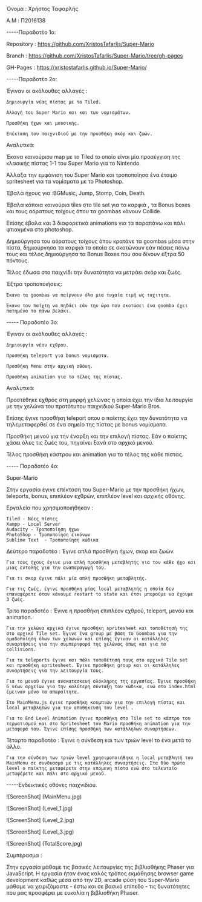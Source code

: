Όνομα : Χρήστος Ταφαρλής

A.M : Π2016138

-----Παραδοτέο 1ο:

  Repository : https://github.com/XristosTafarlis/Super-Mario

  Branch : https://github.com/XristosTafarlis/Super-Mario/tree/gh-pages

  GH-Pages : https://xristostafarlis.github.io/Super-Mario/

  
-----Παραδοτέο 2ο:

  Έγιναν οι ακόλουθες αλλαγές : 

    Δημιουργία νέας πίστας με το Tiled.
  
    Αλλαγή του Super Mario και και των νομισμάτων.
  
    Προσθήκη ήχων και μουσικής.
  
    Επέκταση του παιχνιδιού με την προσθήκη σκόρ και ζωών.


Αναλυτικά:

Έκανα καινούριου map με το Tiled το οποίο είναι μία προσέγγιση της κλασικής πίστας 1-1 του Super Mario για το Nintendo.

Άλλαξα την εμφάνιση του Super Mario και τροποποίησα ένα έτοιμο spritesheet για τα νομίσματα  με το Photoshop.

Έβαλα ήχους για :BGMusic, Jump, Stomp, Coin, Death.

Έβαλα κάποια καινούρια tiles στο tile set για τα καρφιά , τα Bonus boxes και τους αόρατους τοίχους όπου τα goombas κάνουν Collide.

Επίσης έβαλα και 3 διαφορετικά animations για τα παραπάνω και πάλι φτιαγμένα στο photoshop.

Δημιούργησα του αόρατους τοίχους όπου κρατάνε τα goombas μέσα στην πίστα, δημιούργησα τα καρφιά τα οποία σε σκοτώνουν εάν πέσεις πάνω τους και τέλος δημιούργησα τα Bonus Boxes που σου δίνουν έξτρα 50 πόντους.

Τέλος έδωσα στο παιχνίδι την δυνατότητα να μετράει σκόρ και ζωές.

Έξτρα τροποποιήσεις:

	Έκανα τα goombas να παίρνουν όλα μια τυχαία τιμή ως ταχιτητα.

	Έκανα τον παίχτη να πηδάει εάν την ώρα που σκοτώσει ένα goomba έχει πατημένο το πάνω βελάκι.

----- Παραδοτέο 3ο:

  Έγιναν οι ακόλουθες αλλαγές : 

    Δημιουργία νέου εχθρου.
  
    Προσθήκη teleport για bonus νομισματα.
  
    Προσθήκη Μenu στην αρχική οθόνη.
    
    Προσθήκη animation για το τέλος της πίστας.
    
Αναλυτικά:

Προστέθηκε εχθρός στη μορφή χελώνας η οποία έχει την ίδια λειτουργία με την χελώνα του προτότυπου παιχνιδιού Super-Mario Bros.

Επίσης έγινε προσθήκη teleport οπου ο παίκτης έχει την δυνατότητα να τηλεμεταφερθεί σε ένα σημείο της πίστας με bonus νομίσματα.

Προσθήκη μενού για την έναρξη και την επιλογή πίστας. Εάν ο παίκτης χάσει όλες τις ζωές του, πηγαίνει ξανά στο αρχικό μενού.

Τέλος προσθήκη κάστρου και animation για το τέλος της κάθε πίστας. 


----- Παραδοτέο 4ο:


Super-Mario


Στην εργασία έγινε επέκταση του Super-Mario με την προσθήκη ήχων, teleports, bonus,  επιπλέον εχθρών, επιπλέον level και αρχικής οθόνης.

Εργαλεία που χρησιμοποιήθηκαν :

	Tiled - Νέες πίστες
	Xampp - Local Server
	Audacity - Τροποποίηση ήχων
	PhotoShop - Τροποποίηση εικόνων
	Sublime Text  - Τροποποίηση κώδικα

Δεύτερο παραδοτέο : Έγινε απλά προσθήκη ήχων, σκορ και ζωών.

	Για τους ήχους έγινε μια απλή προσθήκη μεταβλητής για τον κάθε ήχο και μιας εντολής για την αναπαραγωγή του.

	Για τι σκορ έγινε πάλι μία απλή προσθήκη μεταβλητής.

	Για τις ζωές, έγινε προσθήκη μίας local μεταβλητής η οποία δεν επαναφέρετε όταν κάνουμε restart το state και έτσι μπορούμε να έχουμε 3 ζωές.

Τρίτο παραδοτέο : Έγινε η προσθήκη επιπλέον εχθρού, teleport, μενού και animation.
	
	Για την χελώνα αρχικά έγινε προσθήκη spritesheet και τοποθέτησή της στο αρχικό Tile set. Έγινε ένα group με βάση το Goombas για την ομαδοποίηση όλων των χελωνών και επίσης έγιναν οι κατάλληλες συναρτήσεις για την συμπεριφορά της χελώνας όπως και για τα collisions.

	Για τα teleports έγινε και πάλι τοποθέτησή τους στο αρχικό Tile set και προσθήκη spritesheet. Έγινε προσθήκη group και οι κατάλληλες συναρτήσεις για την λειτουργία τους.

	Για το μενού έγινε ανακατασκευή ολόκληρης της εργασίας. Έγινε προσθήκη 6 νέων αρχείων για την καλύτερη σύνταξη του κώδικα, ενώ στο index.html έμειναν μόνο τα απαραίτητα.

	Στο MainMenu.js έγινε προσθήκη κουμπιών για την επιλογή πίστας και local μεταβλητών για την αποθήκευση του level .

	Για το End Level Animation έγινε προσθήκη στο Tile set το κάστρο του τερματισμού και στο Spritesheet του Mario προσθήκη animation για την μεταφορά του. Έγινε επίσης προσθήκη των κατάλληλων συναρτήσεων.

Τέταρτο παραδοτέο :  Έγινε η σύνδεση και των τριών level το ένα μετά το άλλο.

	Για την σύνδεση των τριών level χρησιμοποιήθηκε η local μεταβλητή του MainMenu σε συνδυασμό με τις κατάλληλες συναρτήσεις. Στα δύο πρώτα level ο παίκτης μεταφέρετε στην επόμενη πίστα ενώ στο τελευταίο μεταφέρετε και πάλι στο αρχικό μενού.



-----Ενδεικτικές οθόνες παιχνιδιού.



![ScreenShot] (MainMenu.jpg)


![ScreenShot] (Level_1.jpg)


![ScreenShot] (Level_2.jpg)


![ScreenShot] (Level_3.jpg)


![ScreenShot] (TotalScore.jpg)


Συμπέρασμα : 

Στην εργασία μάθαμε τις βασικές λειτουργίες της βιβλιοθήκης Phaser για
JavaScript. Η εργασία ήταν ένας καλός τρόπος εκμάθησης browser game development καθώς μέσα από την 2D, arcade φύση του Super-Mario μάθαμε να χειριζόμαστε - έστω και σε βασικό επίπεδο - τις δυνατότητες που μας
προσφέρει με ευκολία η βιβλιοθήκη Phaser.

